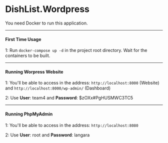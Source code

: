 # DishList.Wordpress

You need Docker to run this application.

---

#### First Time Usage

1: Run `docker-compose up -d` in the project root directory. Wait for the containers to be built.

---

#### Running Worpress Website

1: You'll be able to access in the address: `http://localhost:8000` (Website) and `http://localhost:8000/wp-admin/` (Dashboard)

2: Use **User**: team4 and **Password**: \$zOXx#PgHUSMWC3TC5

---

#### Running PhpMyAdmin

1: You'll be able to access in the address: `http://localhost:8080`

2: Use **User**: root and **Password**: langara
